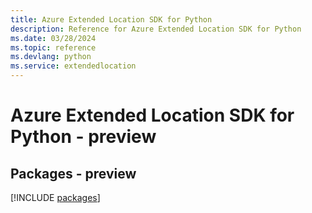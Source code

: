 ```yaml
---
title: Azure Extended Location SDK for Python
description: Reference for Azure Extended Location SDK for Python
ms.date: 03/28/2024
ms.topic: reference
ms.devlang: python
ms.service: extendedlocation
---
```

# Azure Extended Location SDK for Python - preview
## Packages - preview
[!INCLUDE [packages](extended-location-index.md)]